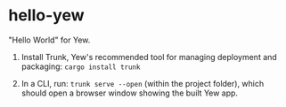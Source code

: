 # hello-yew
"Hello World" for Yew.

1. Install Trunk, Yew's recommended tool for managing deployment and packaging: `cargo install trunk`

2. In a CLI, run: `trunk serve --open` (within the project folder), which should open a browser window showing the built Yew app.
